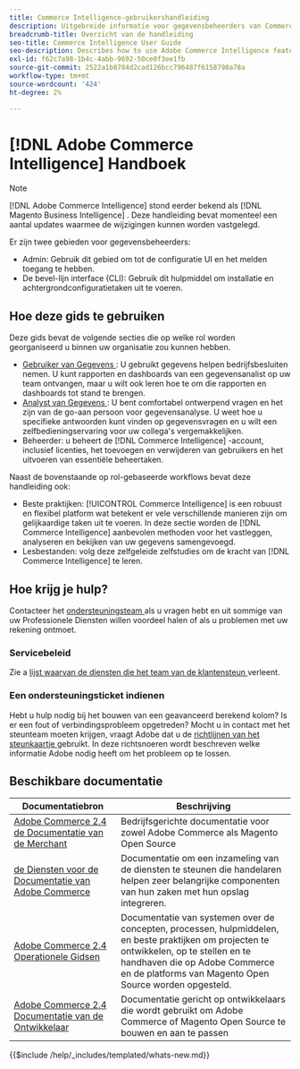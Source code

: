 ```yaml
---
title: Commerce Intelligence-gebruikershandleiding
description: Uitgebreide informatie voor gegevensbeheerders van Commerce Intelligence.
breadcrumb-title: Overzicht van de handleiding
seo-title: Commerce Intelligence User Guide
seo-description: Describes how to use Adobe Commerce Intelligence features used to gain insights from Adobe Commerce or Magento Open Source data, along with other third-party data sources.
exl-id: f62c7a98-1b4c-4abb-9692-50ce0f3ee1fb
source-git-commit: 2522a1b8784d2cad126bcc796487f6158798a78a
workflow-type: tm+mt
source-wordcount: '424'
ht-degree: 2%

---
```



# [!DNL Adobe Commerce Intelligence] Handboek

>[!NOTE]
>
>[!DNL Adobe Commerce Intelligence] stond eerder bekend als [!DNL Magento Business Intelligence] . Deze handleiding bevat momenteel een aantal updates waarmee de wijzigingen kunnen worden vastgelegd.

Er zijn twee gebieden voor gegevensbeheerders:

- Admin: Gebruik dit gebied om tot de configuratie UI en het melden toegang te hebben.
- De bevel-lijn interface (CLI): Gebruik dit hulpmiddel om installatie en achtergrondconfiguratietaken uit te voeren.

## Hoe deze gids te gebruiken

Deze gids bevat de volgende secties die op welke rol worden georganiseerd u binnen uw organisatie zou kunnen hebben.

- [ Gebruiker van Gegevens ](data-user.md): U gebruikt gegevens helpen bedrijfsbesluiten nemen. U kunt rapporten en dashboards van een gegevensanalist op uw team ontvangen, maar u wilt ook leren hoe te om die rapporten en dashboards tot stand te brengen.
- [ Analyst van Gegevens ](data-analyst.md): U bent comfortabel ontwerpend vragen en het zijn van de go-aan persoon voor gegevensanalyse. U weet hoe u specifieke antwoorden kunt vinden op gegevensvragen en u wilt een zelfbedieningservaring voor uw collega&#39;s vergemakkelijken.
- Beheerder: u beheert de [!DNL Commerce Intelligence] -account, inclusief licenties, het toevoegen en verwijderen van gebruikers en het uitvoeren van essentiële beheertaken.

Naast de bovenstaande op rol-gebaseerde workflows bevat deze handleiding ook:

- Beste praktijken: [!UICONTROL Commerce Intelligence] is een robuust en flexibel platform wat betekent er vele verschillende manieren zijn om gelijkaardige taken uit te voeren. In deze sectie worden de [!DNL Commerce Intelligence] aanbevolen methoden voor het vastleggen, analyseren en bekijken van uw gegevens samengevoegd.
- Lesbestanden: volg deze zelfgeleide zelfstudies om de kracht van [!DNL Commerce Intelligence] te leren.

## Hoe krijg je hulp?

Contacteer het [ ondersteuningsteam ](https://experienceleague.adobe.com/docs/commerce-knowledge-base/kb/troubleshooting/miscellaneous/mbi-service-policies.html) als u vragen hebt en uit sommige van uw Professionele Diensten willen voordeel halen of als u problemen met uw rekening ontmoet.

### Servicebeleid

Zie a [ lijst waarvan de diensten die het team van de klantensteun ](https://experienceleague.adobe.com/docs/commerce-knowledge-base/kb/troubleshooting/miscellaneous/mbi-service-policies.html) verleent.

### Een ondersteuningsticket indienen

Hebt u hulp nodig bij het bouwen van een geavanceerd berekend kolom? Is er een fout of verbindingsprobleem opgetreden? Mocht u in contact met het steunteam moeten krijgen, vraagt Adobe dat u de [ richtlijnen van het steunkaartje ](https://experienceleague.adobe.com/docs/commerce-knowledge-base/kb/troubleshooting/miscellaneous/mbi-service-policies.html) gebruikt. In deze richtsnoeren wordt beschreven welke informatie Adobe nodig heeft om het probleem op te lossen.

## Beschikbare documentatie

| Documentatiebron | Beschrijving |
|----------------------- | ----------- |
| [ Adobe Commerce 2.4 de Documentatie van de Merchant ](https://experienceleague.adobe.com/en/docs/commerce-admin/user-guides/home) | Bedrijfsgerichte documentatie voor zowel Adobe Commerce als Magento Open Source |
| [ de Diensten voor de Documentatie van Adobe Commerce ](https://experienceleague.adobe.com/en/docs/commerce/user-guides/home) | Documentatie om een inzameling van de diensten te steunen die handelaren helpen zeer belangrijke componenten van hun zaken met hun opslag integreren. |
| [ Adobe Commerce 2.4 Operationele Gidsen ](https://experienceleague.adobe.com/en/docs/commerce-operations/operational-guides/home) | Documentatie van systemen over de concepten, processen, hulpmiddelen, en beste praktijken om projecten te ontwikkelen, op te stellen en te handhaven die op Adobe Commerce en de platforms van Magento Open Source worden opgesteld. |
| [ Adobe Commerce 2.4 Documentatie van de Ontwikkelaar ](https://developer.adobe.com/commerce/) | Documentatie gericht op ontwikkelaars die wordt gebruikt om Adobe Commerce of Magento Open Source te bouwen en aan te passen |

{{$include /help/_includes/templated/whats-new.md}}

<!-- Last updated from includes: 2025-09-04 10:40:17 -->
